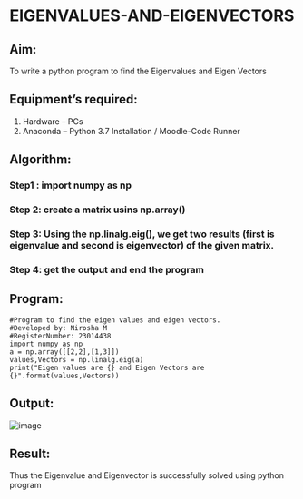 # EIGENVALUES-AND-EIGENVECTORS
## Aim:
To write a python program to find the Eigenvalues and Eigen Vectors
## Equipment’s required:
1. 	Hardware – PCs
2. 	Anaconda – Python 3.7 Installation / Moodle-Code Runner
## Algorithm:
### Step1 : import numpy as np
### Step 2: create a matrix usins np.array()
### Step 3: Using the np.linalg.eig(),  we get two results (first is eigenvalue and second is eigenvector) of the given matrix.
### Step 4: get the output and end the program

## Program:
```
#Program to find the eigen values and eigen vectors.
#Developed by: Nirosha M
#RegisterNumber: 23014438
import numpy as np
a = np.array([[2,2],[1,3]])
values,Vectors = np.linalg.eig(a)
print("Eigen values are {} and Eigen Vectors are {}".format(values,Vectors))
```

## Output:
![image](https://github.com/niroshamuthukumar/EIGENVALUES-AND-EIGENVECTORS/assets/151830921/dc01348a-0fe0-4946-a3b0-3d30f93cab8f)

## Result:
Thus the Eigenvalue and Eigenvector is successfully solved using python program
